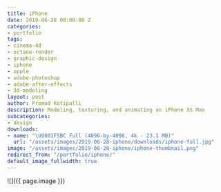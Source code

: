 ```yaml
---
title: iPhone
date: 2019-06-28 00:00:00 Z
categories:
- portfolio
tags:
- cinema-4d
- octane-render
- graphic-design
- iphone
- apple
- adobe-photoshop
- adobe-after-effects
- 3d-modeling
layout: post
author: Pramod Kotipalli
description: Modeling, texturing, and animating an iPhone XS Max
subcategories:
- design
downloads:
- name: "\U0001F5BC️ Full (4096-by-4096, 4k - 23.1 MB)"
  url: "/assets/images/2019-06-28-iphone/downloads/iphone-full.jpg"
image: "/assets/images/2019-06-28-iphone/iphone-thumbnail.png"
redirect_from: "/portfolio/iphone/"
default_image_fullwidth: true
---
```


![]({{ page.image }})
